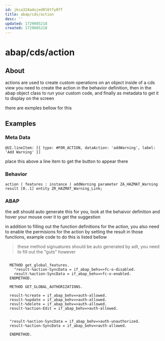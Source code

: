 ```yaml
---
id: jkca324adujed0l6tfy07f
title: abap/cds/action
desc: ''
updated: 1729085218
created: 1729085218
---
```

# abap/cds/action

## About

actions are used to create custom operations on an object inside of a cds view
you need to create the action in the behavior definition, then in the abap object class
to run your custom code, and finally as metadata to get it to display on the screen

there are exmples bellow for this

## Examples

### Meta Data

```cds
@UI.lineItem: [{ type: #FOR_ACTION, dataAction: 'addWarning', label: 'Add Warning' }]
```
place this above a line item to get the button to appear there

### Behavior

```behavior
action ( features : instance ) addWarning parameter ZA_HAZMAT_Warning result [0..1] entity ZR_HAZMAT_Warning_Link;
```

### ABAP

the adt should auto generate this for you, look at the behaivor definition and hover your mouse
over it to get the suggestion

in addition to filling out the function definitions for the action, you also need to enable
the permisions for the action by setting the result in those functions, example code to do
this is listed bellow

> these method signuatures should be auto generated by adt, you need to fill out the
> "guts" however

```

  METHOD get_global_features.
    "result-%action-SyncData = if_abap_behv=>fc-o-disabled.
    result-%action-SyncData = if_abap_behv=>fc-o-enabled.
  ENDMETHOD.

  METHOD GET_GLOBAL_AUTHORIZATIONS.

  result-%create = if_abap_behv=>auth-allowed.
  result-%update = if_abap_behv=>auth-allowed.
  result-%delete = if_abap_behv=>auth-allowed.
  result-%action-Edit = if_abap_behv=>auth-allowed.
  
  
  "result-%action-SyncData = if_abap_behv=>auth-unauthorized.
  result-%action-SyncData = if_abap_behv=>auth-allowed.

  ENDMETHOD.

```
